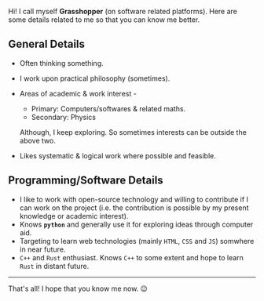 Hi! I call myself **Grasshopper** (on software related platforms). Here are some details related to me so that you can know me better.

## General Details

- Often thinking something.
- I work upon practical philosophy (sometimes).
- Areas of academic & work interest -
  - Primary: Computers/softwares & related maths.
  - Secondary: Physics
  
  Although, I keep exploring. So sometimes interests can be outside the above two.
- Likes systematic & logical work where possible and feasible.

## Programming/Software Details

- I like to work with open-source technology and willing to contribute if I can work on the project (i.e. the contribution is possible by my present knowledge or academic interest).
- Knows **`python`** and generally use it for exploring ideas through computer aid.
- Targeting to learn web technologies (mainly `HTML`, `CSS` and `JS`) somwhere in near future.
- `C++` and `Rust` enthusiast. Knows `C++` to some extent and hope to learn `Rust` in distant future.

---
That's all! I hope that you know me now. 😉



<!---
SmartyGrasshopper/SmartyGrasshopper is a ✨ special ✨ repository because its `README.md` (this file) appears on your GitHub profile.
You can click the Preview link to take a look at your changes.
--->
